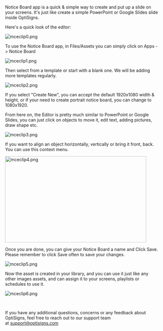<p>Notice Board app is a quick &amp; simple way to create and put up a slide on your screens. It's just like create a simple PowerPoint or Google Slides slide inside OptiSigns.</p>
<p>Here's a quick look of the editor:</p>
<p><img src="https://support.optisigns.com/hc/article_attachments/360055148973" alt="mceclip0.png"></p>
<p>To use the Notice Board app, in Files/Assets you can simply click on Apps -&gt; Notice Board</p>
<p><img src="https://support.optisigns.com/hc/article_attachments/360055335333" alt="mceclip1.png"></p>
<p>Then select from a template or start with a blank one. We will be adding more templates regularly.</p>
<p><img src="https://support.optisigns.com/hc/article_attachments/360054274454" alt="mceclip2.png"></p>
<p>If you select "Create New", you can accept the default 1920x1080 width &amp; height, or if your need to create portrait notice board, you can change to 1080x1920.</p>
<p>From here on, the Editor is pretty much similar to PowerPoint or Google Slides, you can just click on objects to move it, edit text, adding pictures, draw shape etc.</p>
<p><img src="https://support.optisigns.com/hc/article_attachments/360055150613" alt="mceclip3.png"></p>
<p>If you want to align an object horizontally, vertically or bring it front, back. You can use this context menu.</p>
<p><img src="https://support.optisigns.com/hc/article_attachments/360054275474" alt="mceclip4.png" width="461" height="280"></p>
<p>Once you are done, you can give your Notice Board a name and Click Save.<br>Please remember to click Save often to save your changes.</p>
<p><img src="https://support.optisigns.com/hc/article_attachments/360054275834" alt="mceclip5.png"></p>
<p>Now the asset is created in your library, and you can use it just like any other images assets, and can assign it to your screens, playlists or schedules to use it.</p>
<p><img src="https://support.optisigns.com/hc/article_attachments/360054276774" alt="mceclip6.png"></p>
<p> </p>
<p>If you have any additional questions, concerns or any feedback about OptiSigns, feel free to reach out to our support team at <a href="mailto:support@optisigns.com" target="_self">support@optisigns.com</a> </p>